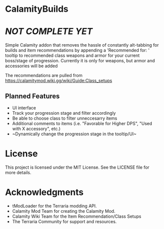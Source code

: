 # CalamityBuilds

# *NOT COMPLETE YET*
Simple Calamity addon that removes the hassle of constantly alt-tabbing for builds and item recommendations by appending a 'Recommended for: ' tooltip to recommended class weapons and armor for your current boss/stage of progression. Currently it is only for weapons, but armor and accessories will be added

The recommendations are pulled from https://calamitymod.wiki.gg/wiki/Guide:Class_setups




## Planned Features

- UI interface
- Track your progression stage and filter accordingly
- Be able to choose class to filter unneccesarry items
- Additional comments to items (i.e. "Favorable for Higher DPS", "Used with X accessory", etc.)
- ~Dynamically change the progression stage in the tooltip/UI~


# License
This project is licensed under the MIT License. See the LICENSE file for more details.


# Acknowledgments
- tModLoader for the Terraria modding API.
- Calamity Mod Team for creating the Calamity Mod.
- Calamity Wiki Team for the Item Recommendation/Class Setups
- The Terraria Community for support and resources.
